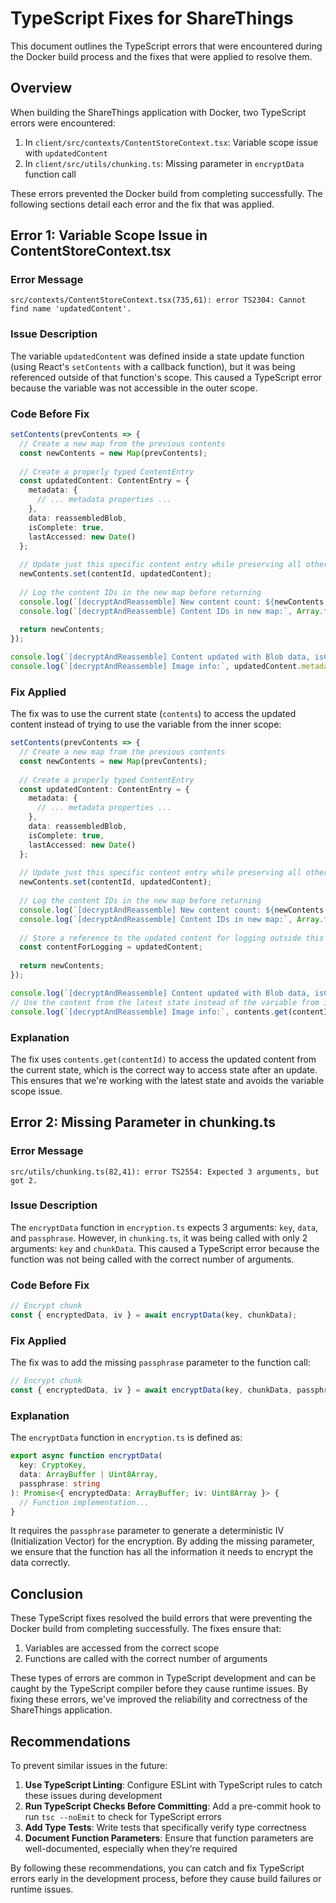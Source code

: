 # TypeScript Fixes for ShareThings

This document outlines the TypeScript errors that were encountered during the Docker build process and the fixes that were applied to resolve them.

## Overview

When building the ShareThings application with Docker, two TypeScript errors were encountered:

1. In `client/src/contexts/ContentStoreContext.tsx`: Variable scope issue with `updatedContent`
2. In `client/src/utils/chunking.ts`: Missing parameter in `encryptData` function call

These errors prevented the Docker build from completing successfully. The following sections detail each error and the fix that was applied.

## Error 1: Variable Scope Issue in ContentStoreContext.tsx

### Error Message

```
src/contexts/ContentStoreContext.tsx(735,61): error TS2304: Cannot find name 'updatedContent'.
```

### Issue Description

The variable `updatedContent` was defined inside a state update function (using React's `setContents` with a callback function), but it was being referenced outside of that function's scope. This caused a TypeScript error because the variable was not accessible in the outer scope.

### Code Before Fix

```typescript
setContents(prevContents => {
  // Create a new map from the previous contents
  const newContents = new Map(prevContents);
  
  // Create a properly typed ContentEntry
  const updatedContent: ContentEntry = {
    metadata: {
      // ... metadata properties ...
    },
    data: reassembledBlob,
    isComplete: true,
    lastAccessed: new Date()
  };
  
  // Update just this specific content entry while preserving all others
  newContents.set(contentId, updatedContent);
  
  // Log the content IDs in the new map before returning
  console.log(`[decryptAndReassemble] New content count: ${newContents.size}`);
  console.log(`[decryptAndReassemble] Content IDs in new map:`, Array.from(newContents.keys()));
  
  return newContents;
});

console.log(`[decryptAndReassemble] Content updated with Blob data, isComplete set to true`);
console.log(`[decryptAndReassemble] Image info:`, updatedContent.metadata.metadata.imageInfo);
```

### Fix Applied

The fix was to use the current state (`contents`) to access the updated content instead of trying to use the variable from the inner scope:

```typescript
setContents(prevContents => {
  // Create a new map from the previous contents
  const newContents = new Map(prevContents);
  
  // Create a properly typed ContentEntry
  const updatedContent: ContentEntry = {
    metadata: {
      // ... metadata properties ...
    },
    data: reassembledBlob,
    isComplete: true,
    lastAccessed: new Date()
  };
  
  // Update just this specific content entry while preserving all others
  newContents.set(contentId, updatedContent);
  
  // Log the content IDs in the new map before returning
  console.log(`[decryptAndReassemble] New content count: ${newContents.size}`);
  console.log(`[decryptAndReassemble] Content IDs in new map:`, Array.from(newContents.keys()));
  
  // Store a reference to the updated content for logging outside this function
  const contentForLogging = updatedContent;
  
  return newContents;
});

console.log(`[decryptAndReassemble] Content updated with Blob data, isComplete set to true`);
// Use the content from the latest state instead of the variable from inside the state updater function
console.log(`[decryptAndReassemble] Image info:`, contents.get(contentId)?.metadata.metadata.imageInfo);
```

### Explanation

The fix uses `contents.get(contentId)` to access the updated content from the current state, which is the correct way to access state after an update. This ensures that we're working with the latest state and avoids the variable scope issue.

## Error 2: Missing Parameter in chunking.ts

### Error Message

```
src/utils/chunking.ts(82,41): error TS2554: Expected 3 arguments, but got 2.
```

### Issue Description

The `encryptData` function in `encryption.ts` expects 3 arguments: `key`, `data`, and `passphrase`. However, in `chunking.ts`, it was being called with only 2 arguments: `key` and `chunkData`. This caused a TypeScript error because the function was not being called with the correct number of arguments.

### Code Before Fix

```typescript
// Encrypt chunk
const { encryptedData, iv } = await encryptData(key, chunkData);
```

### Fix Applied

The fix was to add the missing `passphrase` parameter to the function call:

```typescript
// Encrypt chunk
const { encryptedData, iv } = await encryptData(key, chunkData, passphrase);
```

### Explanation

The `encryptData` function in `encryption.ts` is defined as:

```typescript
export async function encryptData(
  key: CryptoKey,
  data: ArrayBuffer | Uint8Array,
  passphrase: string
): Promise<{ encryptedData: ArrayBuffer; iv: Uint8Array }> {
  // Function implementation...
}
```

It requires the `passphrase` parameter to generate a deterministic IV (Initialization Vector) for the encryption. By adding the missing parameter, we ensure that the function has all the information it needs to encrypt the data correctly.

## Conclusion

These TypeScript fixes resolved the build errors that were preventing the Docker build from completing successfully. The fixes ensure that:

1. Variables are accessed from the correct scope
2. Functions are called with the correct number of arguments

These types of errors are common in TypeScript development and can be caught by the TypeScript compiler before they cause runtime issues. By fixing these errors, we've improved the reliability and correctness of the ShareThings application.

## Recommendations

To prevent similar issues in the future:

1. **Use TypeScript Linting**: Configure ESLint with TypeScript rules to catch these issues during development
2. **Run TypeScript Checks Before Committing**: Add a pre-commit hook to run `tsc --noEmit` to check for TypeScript errors
3. **Add Type Tests**: Write tests that specifically verify type correctness
4. **Document Function Parameters**: Ensure that function parameters are well-documented, especially when they're required

By following these recommendations, you can catch and fix TypeScript errors early in the development process, before they cause build failures or runtime issues.